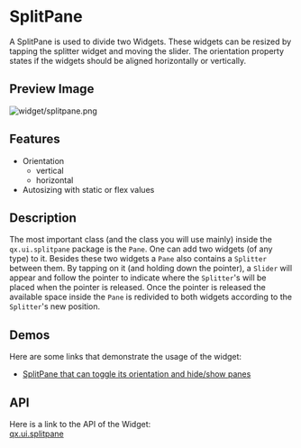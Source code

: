 SplitPane
=========

A SplitPane is used to divide two Widgets. These widgets can be resized
by tapping the splitter widget and moving the slider. The orientation
property states if the widgets should be aligned horizontally or
vertically.

Preview Image
-------------

![widget/splitpane.png](/pages/widget/splitpane.png)

Features
--------

-   Orientation
    -   vertical
    -   horizontal
-   Autosizing with static or flex values

Description
-----------

The most important class (and the class you will use mainly) inside the
`qx.ui.splitpane` package is the `Pane`. One can add two widgets (of any
type) to it. Besides these two widgets a `Pane` also contains a
`Splitter` between them. By tapping on it (and holding down the
pointer), a `Slider` will appear and follow the pointer to indicate
where the `Splitter`'s will be placed when the pointer is released. Once
the pointer is released the available space inside the `Pane` is
redivided to both widgets according to the `Splitter`'s new position.

Demos
-----

Here are some links that demonstrate the usage of the widget:

-   [SplitPane that can toggle its orientation and hide/show
    panes](http://demo.qooxdoo.org/%{version}/demobrowser/index.html#widget-SplitPane.html)

API
---

Here is a link to the API of the Widget:\
[qx.ui.splitpane](http://demo.qooxdoo.org/%{version}/apiviewer/index.html#qx.ui.splitpane)
